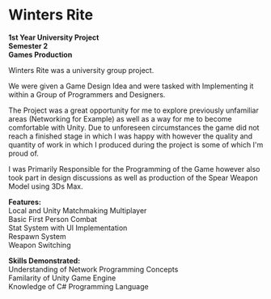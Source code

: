# Winters Rite

**1st Year University Project** <br/>
**Semester 2** <br/>
**Games Production**
 
 Winters Rite was a university group project.
 
 We were given a Game Design Idea and were tasked with Implementing it within a Group of Programmers and Designers.
 
 The Project was a great opportunity for me to explore previously unfamiliar areas (Networking for Example) as well as a way for me to become comfortable with Unity. Due to unforeseen circumstances the game did not reach a finished stage in which I was happy with however the quality and quantity of work in which I produced during the project is some of which I'm proud of.
 
 I was Primarily Responsible for the Programming of the Game however also took part in design discussions as well as production of the Spear Weapon Model using 3Ds Max.
 
 **Features:** <br>
 Local and Unity Matchmaking Multiplayer <br/>
 Basic First Person Combat <br/>
 Stat System with UI Implementation <br/>
 Respawn System <br/>
 Weapon Switching <br/>
 
 **Skills Demonstrated:** <br/>
Understanding of Network Programming Concepts <br/>
Familarity of Unity Game Engine <br/>
Knowledge of C# Programming Language <br/>
